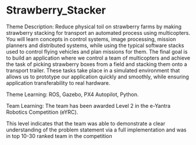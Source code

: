 # Strawberry_Stacker

Theme Description: Reduce physical toil on strawberry farms by making strawberry stacking for transport
an automated process using multicopters. You will learn concepts in control systems, image processing,
mission planners and distributed systems, while using the typical software stacks used to control flying
vehicles and plan missions for them. The final goal is to build an application where we control a team of
multicopters and achieve the task of picking strawberry boxes from a field and stacking them onto a
transport trailer. These tasks take place in a simulated environment that allows us to prototype our
application quickly and smoothly, while ensuring application transferability to real hardware.

Theme Learning: ROS, Gazebo, PX4 Autopilot, Python.

Team Learning: The team has been awarded Level 2 in the e-Yantra Robotics Competition (eYRC).

This level indicates that the team was able to demonstrate a clear understanding of the problem statement
via a full implementation and was in top 10-30 ranked team in the competition

